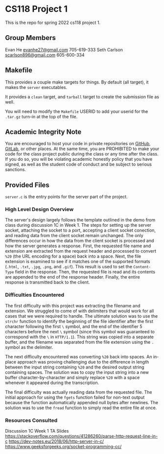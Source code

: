 # CS118 Project 1

This is the repo for spring 2022 cs118 project 1.

## Group Members

Evan He evanhe27@gmail.com 705-619-333
Seth Carlson scarlson896@gmail.com 605-600-334

## Makefile

This provides a couple make targets for things.
By default (all target), it makes the `server` executables.

It provides a `clean` target, and `tarball` target to create the submission file as well.

You will need to modify the `Makefile` USERID to add your userid for the `.tar.gz` turn-in at the top of the file.

## Academic Integrity Note

You are encouraged to host your code in private repositories on [GitHub](https://github.com/), [GitLab](https://gitlab.com), or other places.  At the same time, you are PROHIBITED to make your code for the class project public during the class or any time after the class.  If you do so, you will be violating academic honestly policy that you have signed, as well as the student code of conduct and be subject to serious sanctions.

## Provided Files

`server.c` is the entry points for the server part of the project.

### High Level Design Overview

The server's design largely follows the template outlined in the demo from class during discussion 1C in Week 1. The steps for setting up the server socket, attaching the socket to a port, accepting a client socket conection, and reading data from the client socket remain unchanged. The only differences occur in how the data from the client socket is processed and how the server generates a response. First, the requested file name and extension are extracted from the request header and processed to convert `%20` (the URL encoding for a space) back into a space. Next, the file extension is examined to see if it matches one of the supported formats (`.html`, `.txt`, `.jpg`, `.png`, and `.gif`). This result is used to set the `Content-Type` field in the response. Then, the requested file is read and its contents are appended to the end of the response header. Finally, the entire response is transmitted back to the client.

### Difficulties Encountered

The first difficulty with this project was extracting the filename and extension. We struggled to come of with delimiters that would work for all cases that we were required to handle. The ultimate solution was to use the `strchr` function to identify the beginning of the file identifier after the first character following the first `\` symbol, and the end of the identifier 5 characters before the next `\` symbol (since this symbol was guaranteed to correspond with the `\` in `HTTP/1.1`). This string was copied into a separate buffer, and the filename was separated from the file extension using the `.` symbol as the delimiter.

The next difficulty encountered was converting `%20` back into spaces. An in-place approach was proving challenging due to the difference in length between the input string containing `%20` and the desired output string containing spaces. The solution was to copy the input string into a new buffer character-by-character and simply replace `%20` with a space whenever it appeared during the transcription.

The final difficulty was actually reading data from the requested file. The initial approach for using the `fgets` function failed for non-text output because the function automatically appended null bytes after newlines. The solution was to use the `fread` function to simply read the entire file at once. 

### Resources Consulted

Discussion 1C Week 1 TA Slides
https://stackoverflow.com/questions/41286260/parse-http-request-line-in-c
https://dev-notes.eu/2018/06/http-server-in-c/
https://www.geeksforgeeks.org/socket-programming-cc/
